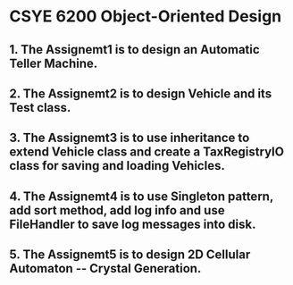 # CSYE 6200 Object-Oriented Design
## 1. The Assignemt1 is to design an Automatic Teller Machine.
## 2. The Assignemt2 is to design Vehicle and its Test class.
## 3. The Assignemt3 is to use inheritance to extend Vehicle class and create a TaxRegistryIO class for saving and loading Vehicles.
## 4. The Assignemt4 is to use Singleton pattern, add sort method, add log info and use FileHandler to save log messages into disk.
## 5. The Assignemt5 is to design 2D Cellular Automaton -- Crystal Generation.
